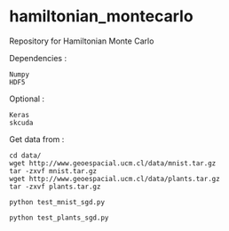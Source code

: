 # hamiltonian_montecarlo
Repository for Hamiltonian Monte Carlo

Dependencies : 

    Numpy
    HDF5

Optional :

    Keras
    skcuda

Get data from :

    cd data/
    wget http://www.geoespacial.ucm.cl/data/mnist.tar.gz
    tar -zxvf mnist.tar.gz
    wget http://www.geoespacial.ucm.cl/data/plants.tar.gz
    tar -zxvf plants.tar.gz

    python test_mnist_sgd.py

    python test_plants_sgd.py
